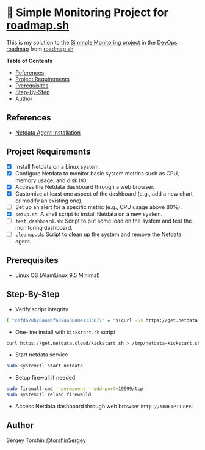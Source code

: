 # 🚦 Simple Monitoring Project for [roadmap.sh](https://roadmap.sh/)

This is my solution to the [Simmple Monitoring project](https://roadmap.sh/projects/simple-monitoring-dashboard) in the [DevOps roadmap](https://roadmap.sh/devops) from [roadmap.sh](https://roadmap.sh/)

**Table of Contents**
- [References](#references)
- [Project Requirements](#project-requirements)
- [Prerequisites](#prerequisites)
- [Step-By-Step](#step-by-step)
- [Author](#author)

## References

- [Netdata Agent Installation](https://learn.netdata.cloud/docs/netdata-agent/installation)

## Project Requirements

- [x] Install Netdata on a Linux system.
- [x] Configure Netdata to monitor basic system metrics such as CPU, memory usage, and disk I/O.
- [x] Access the Netdata dashboard through a web browser.
- [x] Customize at least one aspect of the dashboard (e.g., add a new chart or modify an existing one).
- [ ] Set up an alert for a specific metric (e.g., CPU usage above 80%).
- [x] `setup.sh`: A shell script to install Netdata on a new system.
- [ ] `test_dashboard.sh`: Script to put some load on the system and test the monitoring dashboard.
- [ ] `cleanup.sh`: Script to clean up the system and remove the Netdata agent.

## Prerequisites

- Linux OS (AlamLinux 9.5 Minimal)

## Step-By-Step

- Verify script integrity
```bash
[ "cefd628b28aa4bf637a6388041133677" = "$(curl -Ss https://get.netdata.cloud/kickstart.sh | md5sum | cut -d ' ' -f 1)" ] && echo "OK, VALID" || echo "FAILED, INVALID"
```
- One-line install with `kickstart.sh` script
```bash
curl https://get.netdata.cloud/kickstart.sh > /tmp/netdata-kickstart.sh && sh /tmp/netdata-kickstart.sh --no-updates --stable-channel --disable-telemetry
```
- Start netdata service
```bash
sudo systemctl start netdata
```
- Setup firewall if needed
```bash
sudo firewall-cmd --permanent --add-port=19999/tcp
sudo systemctl reload firewalld
```
- Access Netdata dashboard through web browser `http://NODEIP:19999`

## Author

Sergey Torshin [@torshin5ergey](https://github.com/torshin5ergey)
